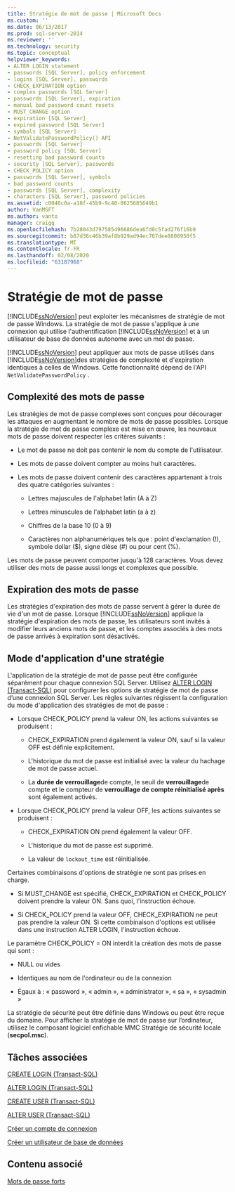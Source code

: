 ```yaml
---
title: Stratégie de mot de passe | Microsoft Docs
ms.custom: ''
ms.date: 06/13/2017
ms.prod: sql-server-2014
ms.reviewer: ''
ms.technology: security
ms.topic: conceptual
helpviewer_keywords:
- ALTER LOGIN statement
- passwords [SQL Server], policy enforcement
- logins [SQL Server], passwords
- CHECK_EXPIRATION option
- complex passwords [SQL Server]
- passwords [SQL Server], expiration
- manual bad password count resets
- MUST_CHANGE option
- expiration [SQL Server]
- expired password [SQL Server]
- symbols [SQL Server]
- NetValidatePasswordPolicy() API
- passwords [SQL Server]
- password policy [SQL Server]
- resetting bad password counts
- security [SQL Server], passwords
- CHECK_POLICY option
- passwords [SQL Server], symbols
- bad password counts
- passwords [SQL Server], complexity
- characters [SQL Server], password policies
ms.assetid: c0040c0a-a18f-45b9-9c40-0625685649b1
author: VanMSFT
ms.author: vanto
manager: craigg
ms.openlocfilehash: 7b28043d797585496686dea6fd0c5fad276f16b9
ms.sourcegitcommit: b87d36c46b39af8b929ad94ec707dee8800950f5
ms.translationtype: MT
ms.contentlocale: fr-FR
ms.lasthandoff: 02/08/2020
ms.locfileid: "63187968"
---
```

# <a name="password-policy"></a>Stratégie de mot de passe
  [!INCLUDE[ssNoVersion](../../includes/ssnoversion-md.md)] peut exploiter les mécanismes de stratégie de mot de passe Windows. La stratégie de mot de passe s'applique à une connexion qui utilise l'authentification [!INCLUDE[ssNoVersion](../../includes/ssnoversion-md.md)] et à un utilisateur de base de données autonome avec un mot de passe.  
  
 [!INCLUDE[ssNoVersion](../../includes/ssnoversion-md.md)] peut appliquer aux mots de passe utilisés dans [!INCLUDE[ssNoVersion](../../includes/ssnoversion-md.md)]des stratégies de complexité et d'expiration identiques à celles de Windows. Cette fonctionnalité dépend de l'API `NetValidatePasswordPolicy` .  
  
## <a name="password-complexity"></a>Complexité des mots de passe  
 Les stratégies de mot de passe complexes sont conçues pour décourager les attaques en augmentant le nombre de mots de passe possibles. Lorsque la stratégie de mot de passe complexe est mise en œuvre, les nouveaux mots de passe doivent respecter les critères suivants :  
  
-   Le mot de passe ne doit pas contenir le nom du compte de l'utilisateur.  
  
-   Les mots de passe doivent compter au moins huit caractères.  
  
-   Les mots de passe doivent contenir des caractères appartenant à trois des quatre catégories suivantes :  
  
    -   Lettres majuscules de l'alphabet latin (A à Z)  
  
    -   Lettres minuscules de l'alphabet latin (a à z)  
  
    -   Chiffres de la base 10 (0 à 9)  
  
    -   Caractères non alphanumériques tels que : point d'exclamation (!), symbole dollar ($), signe dièse (#) ou pour cent (%).  
  
 Les mots de passe peuvent comporter jusqu'à 128 caractères. Vous devez utiliser des mots de passe aussi longs et complexes que possible.  
  
## <a name="password-expiration"></a>Expiration des mots de passe  
 Les stratégies d'expiration des mots de passe servent à gérer la durée de vie d'un mot de passe. Lorsque [!INCLUDE[ssNoVersion](../../includes/ssnoversion-md.md)] applique la stratégie d'expiration des mots de passe, les utilisateurs sont invités à modifier leurs anciens mots de passe, et les comptes associés à des mots de passe arrivés à expiration sont désactivés.  
  
## <a name="policy-enforcement"></a>Mode d'application d'une stratégie  
 L'application de la stratégie de mot de passe peut être configurée séparément pour chaque connexion SQL Server. Utilisez [ALTER LOGIN &#40;Transact-SQL&#41;](/sql/t-sql/statements/alter-login-transact-sql) pour configurer les options de stratégie de mot de passe d’une connexion SQL Server. Les règles suivantes régissent la configuration du mode d'application des stratégies de mot de passe :  
  
-   Lorsque CHECK_POLICY prend la valeur ON, les actions suivantes se produisent :  
  
    -   CHECK_EXPIRATION prend également la valeur ON, sauf si la valeur OFF est définie explicitement.  
  
    -   L'historique du mot de passe est initialisé avec la valeur du hachage de mot de passe actuel.  
  
    -   La **durée de verrouillage**de compte, le seuil de **verrouillage**de compte et le compteur de **verrouillage de compte réinitialisé après** sont également activés.  
  
-   Lorsque CHECK_POLICY prend la valeur OFF, les actions suivantes se produisent :  
  
    -   CHECK_EXPIRATION ON prend également la valeur OFF.  
  
    -   L'historique du mot de passe est supprimé.  
  
    -   La valeur de `lockout_time` est réinitialisée.  
  
 Certaines combinaisons d'options de stratégie ne sont pas prises en charge.  
  
-   Si MUST_CHANGE est spécifié, CHECK_EXPIRATION et CHECK_POLICY doivent prendre la valeur ON. Sans quoi, l'instruction échoue.  
  
-   Si CHECK_POLICY prend la valeur OFF, CHECK_EXPIRATION ne peut pas prendre la valeur ON. Si cette combinaison d'options est utilisée dans une instruction ALTER LOGIN, l'instruction échoue.  
  
 Le paramètre CHECK_POLICY = ON interdit la création des mots de passe qui sont :  
  
-   NULL ou vides  
  
-   Identiques au nom de l'ordinateur ou de la connexion  
  
-   Égaux à : « password », « admin », « administrator », « sa », « sysadmin »  
  
 La stratégie de sécurité peut être définie dans Windows ou peut être reçue du domaine. Pour afficher la stratégie de mot de passe sur l’ordinateur, utilisez le composant logiciel enfichable MMC Stratégie de sécurité locale (**secpol.msc**).  
  
## <a name="related-tasks"></a>Tâches associées  
 [CREATE LOGIN &#40;Transact-SQL&#41;](/sql/t-sql/statements/create-login-transact-sql)  
  
 [ALTER LOGIN &#40;Transact-SQL&#41;](/sql/t-sql/statements/alter-login-transact-sql)  
  
 [CREATE USER &#40;Transact-SQL&#41;](/sql/t-sql/statements/create-user-transact-sql)  
  
 [ALTER USER &#40;Transact-SQL&#41;](/sql/t-sql/statements/alter-user-transact-sql)  
  
 [Créer un compte de connexion](authentication-access/create-a-login.md)  
  
 [Créer un utilisateur de base de données](authentication-access/create-a-database-user.md)  
  
## <a name="related-content"></a>Contenu associé  
 [Mots de passe forts](strong-passwords.md)  
  
  

